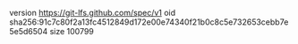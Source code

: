 version https://git-lfs.github.com/spec/v1
oid sha256:91c7c80f2a13fc4512849d172e00e74340f21b0c8c5e732653cebb7e5e5d6504
size 100799
